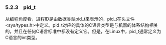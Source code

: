 ### 5.2.3　pid_t

从编程角度看，进程ID是由数据类型pid_t来表示的，pid_t在头文件<sys/types.h>中定义。pid_t对应的具体的C语言类型是与机器的体系结构相关的，并且在任何C语言标准中都没有定义它。但是，在Linux中，pid_t通常定义为C语言的int类型。

